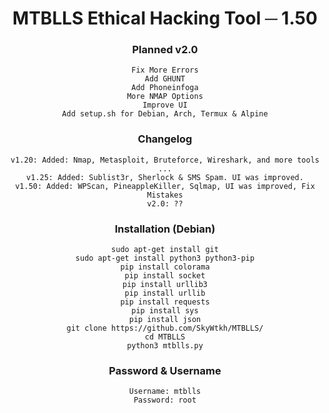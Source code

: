 <div align="center">
  <h1>MTBLLS Ethical Hacking Tool ─ 1.50</h1>
  
<h3>Planned v2.0</h3>
  
```
Fix More Errors
Add GHUNT
Add Phoneinfoga
More NMAP Options
Improve UI
Add setup.sh for Debian, Arch, Termux & Alpine
```
  
  <h3>Changelog</h3>
  
```
v1.20: Added: Nmap, Metasploit, Bruteforce, Wireshark, and more tools ...
v1.25: Added: Sublist3r, Sherlock & SMS Spam. UI was improved.
v1.50: Added: WPScan, PineappleKiller, Sqlmap, UI was improved, Fix Mistakes
v2.0: ??
```
  <h3>Installation (Debian)</h3>

```
sudo apt-get install git
sudo apt-get install python3 python3-pip
pip install colorama
pip install socket
pip install urllib3
pip install urllib
pip install requests
pip install sys
pip install json
git clone https://github.com/SkyWtkh/MTBLLS/
cd MTBLLS
python3 mtblls.py
```

  <h3>Password & Username</h3>
  
```
Username: mtblls
Password: root
```

